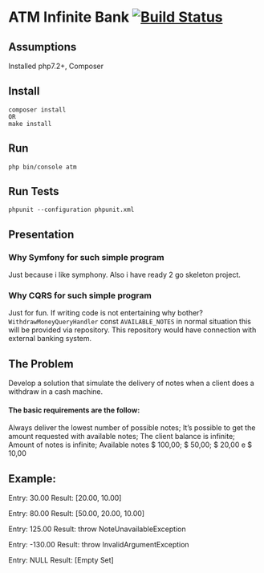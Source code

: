 # ATM Infinite Bank [![Build Status](https://api.travis-ci.org/auamarto/atm.svg?branch=master)](https://api.travis-ci.org/auamarto/atm.svg?branch=master)

## Assumptions
Installed php7.2+, Composer

## Install
````
composer install
OR
make install
```` 

## Run
````
php bin/console atm
````

## Run Tests
````
phpunit --configuration phpunit.xml
````

## Presentation

### Why Symfony for such simple program
Just because i like symphony. Also i have ready 2 go skeleton project.

### Why CQRS for such simple program
Just for fun. If writing code is not entertaining why bother?
``WithdrawMoneyQueryHandler`` const ``AVAILABLE_NOTES`` in normal situation this will be provided via repository.
This repository would have connection with external banking system.

## The Problem

Develop a solution that simulate the delivery of notes when a client does a withdraw in a cash machine.

#### The basic requirements are the follow:

Always deliver the lowest number of possible notes;
It’s possible to get the amount requested with available notes;
The client balance is infinite;
Amount of notes is infinite;
Available notes $ 100,00; $ 50,00; $ 20,00 e $ 10,00

## Example:

Entry: 30.00
Result: [20.00, 10.00]

Entry: 80.00
Result: [50.00, 20.00, 10.00]

Entry: 125.00
Result: throw NoteUnavailableException

Entry: -130.00
Result: throw InvalidArgumentException

Entry: NULL
Result: [Empty Set]